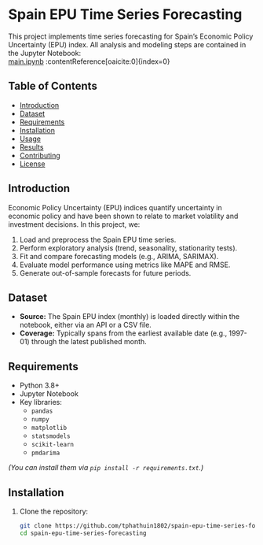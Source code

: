 # Spain EPU Time Series Forecasting

This project implements time series forecasting for Spain’s Economic Policy Uncertainty (EPU) index. All analysis and modeling steps are contained in the Jupyter Notebook:  
[main.ipynb](https://github.com/tphathuin1802/spain-epu-time-series-forecasting/blob/main/main.ipynb) :contentReference[oaicite:0]{index=0}

## Table of Contents

- [Introduction](#introduction)  
- [Dataset](#dataset)  
- [Requirements](#requirements)  
- [Installation](#installation)  
- [Usage](#usage)  
- [Results](#results)  
- [Contributing](#contributing)  
- [License](#license)  

## Introduction

Economic Policy Uncertainty (EPU) indices quantify uncertainty in economic policy and have been shown to relate to market volatility and investment decisions. In this project, we:

1. Load and preprocess the Spain EPU time series.  
2. Perform exploratory analysis (trend, seasonality, stationarity tests).  
3. Fit and compare forecasting models (e.g., ARIMA, SARIMAX).  
4. Evaluate model performance using metrics like MAPE and RMSE.  
5. Generate out-of-sample forecasts for future periods.  

## Dataset

- **Source:** The Spain EPU index (monthly) is loaded directly within the notebook, either via an API or a CSV file.  
- **Coverage:** Typically spans from the earliest available date (e.g., 1997-01) through the latest published month.  

## Requirements

- Python 3.8+  
- Jupyter Notebook  
- Key libraries:
  - `pandas`  
  - `numpy`  
  - `matplotlib`  
  - `statsmodels`  
  - `scikit-learn`  
  - `pmdarima`  

*(You can install them via `pip install -r requirements.txt`.)*

## Installation

1. Clone the repository:
   ```bash
   git clone https://github.com/tphathuin1802/spain-epu-time-series-forecasting.git
   cd spain-epu-time-series-forecasting
